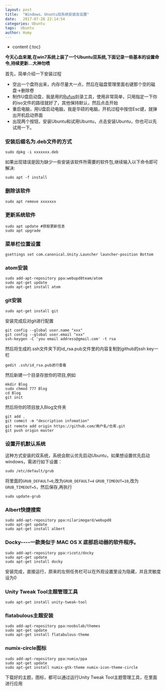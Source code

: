 ```yaml
---
layout: post
title:  "Windows、Ununtu双系统安装及设置"
date:   2017-07-28 22:14:54
categories: Ubuntu
tags:  Ubuntu
author: Humy
---
```

* content
{:toc}






**今天心血来潮,在win7系统上装了一个Ubuntu双系统,下面记录一些基本的设置命令,持续更新...大神勿喷**

首先，简单介绍一下安装过程
* 空出一个盘符出来，内存尽量大一点，然后在磁盘管理里面右键那个空的磁盘->删除卷
* 制作U盘启动盘，我是用的[Rufus](https://rufus.akeo.ie/?locale=zh_CN)刻录工具，使用非常简单，只用指定一下你的iso文件的路径就好了，其他保持默认，然后点击开始
* 重启电脑，用U盘启动电脑，我是华硕的电脑，开机过程中按住Esc键，就弹出开机启动界面
* 出现两个按钮，安装Ubuntu和试用Ubuntu，点击安装Ubuntu，你也可以先试用一下。

### 安装后缀名为.deb文件的方式

```
sudo dpkg -i xxxxxxx.deb
```
如果出现错误是因为缺少一些安装该软件所需要的软件包,继续输入以下命令即可解决:

```
sudo apt -f install
```
### 删除该软件

```
sudo apt remove xxxxxxx
```

### 更新系统软件

```
sudo apt update #获取更新信息
sudo apt upgrade
```

### 菜单栏位置设置

```
gsettings set com.canonical.Unity.Launcher launcher-position Bottom
```
### atom安装

```
sudo add-apt-repository ppa:webupd8team/atom  
sudo apt-get update  
sudo apt-get install atom  
```

### git安装

```
sudo apt-get install git
```

安装完成后对git进行配置

```
git config --global user.name "xxx"
git config --global user.email "xxx"
ssh-keygen -C 'you email address@gmail.com' -t rsa
```

然后将生成的.ssh文件夹下的id_rsa.pub文件里的内容复制到github的ssh key一栏

```
gedit .ssh/id_rsa.pub进行查看
```

然后新建一个目录存放你的项目,例如

```
mkdir Blog
sudo chmod 777 Blog
cd Blog
git init
```
然后将你的项目放入Blog文件夹

```
git add .
git commit -m "description infomation"
git remote add origin https://github.com/用户名/仓库.git
git push origin master
```
### 设置开机默认系统

这种方式安装的双系统，系统会默认优先启动Ubuntu，如果想设置优先启动windows，需进行如下设置：

```
sudo /etc/default/grub
```
将里面的`GRUB_DEFAULT=0`,改为`GRUB_DEFAULT=4`
`GRUB_TIMEOUT=10`,改为`GRUB_TIMEOUT=5`，然后保存,再执行

```
sudo update-grub
```

### Albert快捷搜索

```
sudo add-apt-repository ppa:nilarimogard/webupd8
sudo apt-get update
sudo apt-get install albert
```
### Docky----一款类似于 MAC OS X 底部启动器的软件程序。

```
sudo add-apt-repository ppa:ricotz/docky
sudo apt-get update
sudo apt-get install docky
```
安装完成，直接运行，原来的左侧任务栏可以在外观设置里设为隐藏，并且灵敏度设为0

### Unity Tweak Tool主题管理工具

```
sudo apt-get install unity-tweak-tool
```
### flatabulous主题安装

```
sudo add-apt-repository ppa:noobslab/themes
sudo apt-get update
sudo apt-get install flatabulous-theme
```

### numix-circle图标

```
sudo add-apt-repository ppa:numix/ppa
sudo apt-get update
sudo apt-get install numix-gtk-theme numix-icon-theme-circle
```
下载好的主题，图标，都可以通过运行Unity Tweak Tool主题管理工具，在里面进行应用